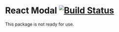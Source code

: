 # React Modal [![Build Status](https://travis-ci.org/scerelli/react-modal.svg?branch=master)](https://travis-ci.org/scerelli/react-modal)

This package is not ready for use.
